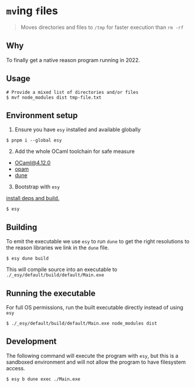 # `mv`ing `f`iles

> Moves directories and files to `/tmp` for faster execution than `rm -rf`

## Why

To finally get a native reason program running in 2022.

## Usage

```shell
# Provide a mixed list of directories and/or files
$ mvf node_modules dist tmp-file.txt
```

## Environment setup

1. Ensure you have `esy` installed and available globally

```shell
$ pnpm i --global esy
```

2. Add the whole OCaml toolchain for safe measure

- [OCaml@4.12.0](https://ocaml.org/docs/install.html)
- [opam](https://opam.ocaml.org/)
- [dune](https://dune.build/install)

3. Bootstrap with `esy`

[install deps and build.](https://esy.sh/docs/en/commands.html#esy)

```shell
$ esy
```

## Building

To emit the executable we use `esy` to run `dune` to get the right resolutions to the reason libraries we link in the `dune` file.

```shell
$ esy dune build
```

This will compile source into an executable to `./_esy/default/build/default/Main.exe`

## Running the executable

For full OS permissions, run the built executable directly instead of using `esy`

```shell
$ ./_esy/default/build/default/Main.exe node_modules dist
```

## Development

The following command will execute the program with `esy`, but this is a sandboxed environment and will not allow the program to have filesystem access.

```shell
$ esy b dune exec ./Main.exe
```
